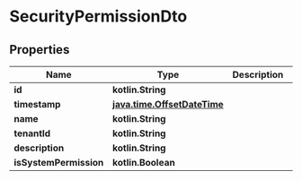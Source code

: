 
# SecurityPermissionDto

## Properties
| Name | Type | Description | Notes |
| ------------ | ------------- | ------------- | ------------- |
| **id** | **kotlin.String** |  |  [optional] |
| **timestamp** | [**java.time.OffsetDateTime**](java.time.OffsetDateTime.md) |  |  [optional] |
| **name** | **kotlin.String** |  |  [optional] |
| **tenantId** | **kotlin.String** |  |  [optional] |
| **description** | **kotlin.String** |  |  [optional] |
| **isSystemPermission** | **kotlin.Boolean** |  |  [optional] |



